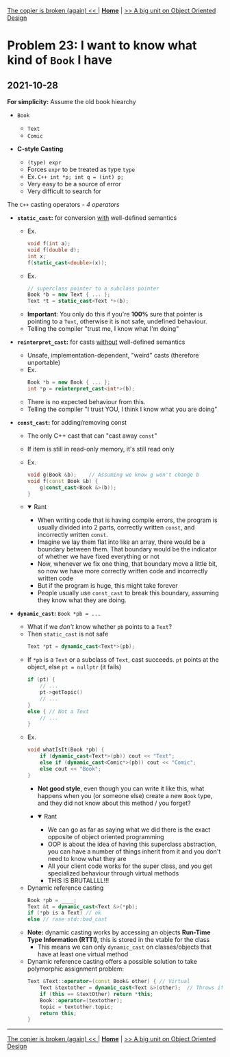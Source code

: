 [The copier is broken (again) << ](./problem_22.md) | [**Home**](../README.md) | [>> A big unit on Object Oriented Design](./object_oriented_design.md)

# Problem 23: I want to know what kind of `Book` I have
## **2021-10-28**

**For simplicity:** Assume the old book hiearchy

- `Book`
    - `Text`
    - `Comic`

- **C-style Casting**
    - `(type) expr`
    - Forces `expr` to be treated as type `type`
    - Ex. ```C++
            int *p;
            int q = (int) p;
          ```
    - Very easy to be a source of error
    - Very difficult to search for

The `C++` casting operators - _4 operators_
- **`static_cast`:** for conversion <u>with</u> well-defined semantics
    - Ex. 
        ```C++
        void f(int a); 
        void f(double d);
        int x;
        f(static_cast<double>(x));
        ```
    - Ex. 
        ```C++
        // superclass pointer to a subclass pointer
        Book *b = new Text { ... };
        Text *t = static_cast<Text *>(b);
        ```
    - **Important**: You only do this if you're **100%** sure that pointer is pointing to a `Text`, otherwise it is not safe, undefined behaviour.
    - Telling the compiler "trust me, I know what I'm doing"
  
- **`reinterpret_cast`:** for casts <u>without</u> well-defined semantics
    - Unsafe, implementation-dependent, "weird" casts (therefore unportable)
    - Ex. 
        ```C++
        Book *b = new Book { ... };
        int *p = reinterpret_cast<int*>(b);
        ```
    - There is no expected behaviour from this.
    - Telling the compiler "I trust YOU, I think I know what you are doing"
- **`const_cast`:** for adding/removing const
    - The only C++ cast that can "cast away `const`"
    - If item is still in read-only memory, it's still read only
    - Ex. 
        ```C++
        void g(Book &b);    // Assuming we know g won't change b 
        void f(const Book &b) {
            g(const_cast<Book &>(b));
        }
        ```
    - <details open> <summary>Rant</summary>
        
        - When writing code that is having compile errors, the program is usually divided into 2 parts, correctly written `const`, and incorrectly written `const`.
        - Imagine we lay them flat into like an array, there would be a boundary between them. That boundary would be the indicator of whether we have fixed everything or not
        - Now, whenever we fix one thing, that boundary move a little bit, so now we have more correctly written code and incorrectly written code
        - But if the program is huge, this might take forever
        - People usually use `const_cast` to break this boundary, assuming they know what they are doing.
      </details>
- **`dynamic_cast`:**  `Book *pb = ...`
    - What if we _don't_ know whether `pb` points to a `Text`?
    - Then `static_cast` is not safe
        ```C++
        Text *pt = dynamic_cast<Text*>(pb);
        ```
    - If `*pb` is a `Text` or a subclass of `Text`, cast succeeds. `pt` points at the object, else `pt = nullptr` (it fails)
        ```C++
        if (pt) { 
            // ... 
            pt->getTopic() 
            // ... 
        }
        else { // Not a Text
            // ...
        }
        ```
    - Ex.
        ```C++
        void whatIsIt(Book *pb) {    
            if (dynamic_cast<Text*>(pb)) cout << "Text";
            else if (dynamic_cast<Comic*>(pb)) cout << "Comic";
            else cout << "Book";
        }
        ```
        - **Not good style**, even though you can write it like this, what happens when you (or someone else) create a new `Book` type, and they did not know about this method / you forget?
        - <details open>
            <summary> Rant </summary>

            - We can go as far as saying what we did there is the exact opposite of object oriented programming
            - OOP is about the idea of having this superclass abstraction, you can have a number of things inherit from it and you don't need to know what they are
            - All your client code works for the super class, and you get specialized behaviour through virtual methods
            - THIS IS BRUTALLLL!!!
          </details>
    - Dynamic reference casting
        ```C++
        Book *pb = ____;
        Text &t = dynamic_cast<Text &>(*pb);
        if (*pb is a Text) // ok
        else // rase std::bad_cast
        ```
    - **Note:** dynamic casting works by accessing an objects **Run-Time Type Information (RTTI)**, this is stored in the vtable for the class 
        - This means we can only `dynamic_cast` on classes/objects that have at least one virtual method
    - Dynamic reference casting offers a possible solution to take polymorphic assignment problem:
        ```C++
        Text &Text::operator=(const Book& other) { // Virtual
            Text &textother = dynamic_cast<Text &>(other);  // Throws if other is not a Text
            if (this == &textOther) return *this;
            Book::operator=(textother);
            topic = textother.topic;
            return this; 
        }
        ```
---
[The copier is broken (again) << ](./problem_22.md) | [**Home**](../README.md) | [>> A big unit on Object Oriented Design](./object_oriented_design.md)
